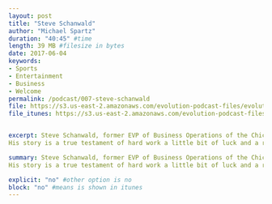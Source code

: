 ```yaml
---
layout: post
title: "Steve Schanwald"
author: "Michael Spartz"
duration: "40:45" #time
length: 39 MB #filesize in bytes
date: 2017-06-04
keywords:
- Sports
- Entertainment
- Business
- Welcome
permalink: /podcast/007-steve-schanwald
file: https://s3.us-east-2.amazonaws.com/evolution-podcast-files/evolution-2017/007-steve-schanwald.mp3
file_itunes: https://s3.us-east-2.amazonaws.com/evolution-podcast-files/evolution-2017/007-steve-schanwald.mp3


excerpt: Steve Schanwald, former EVP of Business Operations of the Chicago Bulls. 
His story is a true testament of hard work a little bit of luck and a real passion for sports all while utilizing his gift of creating true genuine business and life friendships! Learn how all of that lead to 7 professional championship rings and some great memories along the way.

summary: Steve Schanwald, former EVP of Business Operations of the Chicago Bulls. 
His story is a true testament of hard work a little bit of luck and a real passion for sports all while utilizing his gift of creating true genuine business and life friendships! Learn how all of that lead to 7 professional championship rings and some great memories along the way.

explicit: "no" #other option is no
block: "no" #means is shown in itunes
---
```

